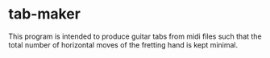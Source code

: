 # tab-maker

This program is intended to produce guitar tabs from midi files such that the total number of horizontal moves of the fretting hand is kept minimal.
